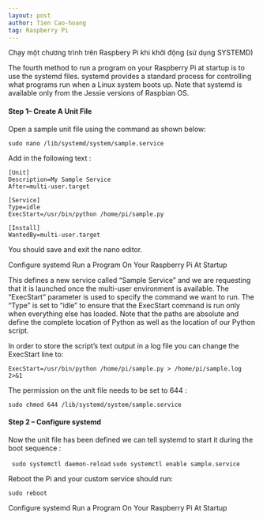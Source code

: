 ```yaml
---
layout: post
author: Tien Cao-hoang
tag: Raspberry Pi
---
```


Chạy một chương trình trên Raspbery Pi khi khởi động (sử dụng SYSTEMD)

The fourth method to run a program on your Raspberry Pi at startup is to use the systemd files. systemd provides a standard process for controlling what programs run when a Linux system boots up. Note that systemd is available only from the Jessie versions of Raspbian OS.

#### Step 1– Create A Unit File

Open a sample unit file using the command as shown below:

`sudo nano /lib/systemd/system/sample.service`

Add in the following text :

>
    [Unit]
    Description=My Sample Service
    After=multi-user.target

    [Service]
    Type=idle
    ExecStart=/usr/bin/python /home/pi/sample.py

    [Install]
    WantedBy=multi-user.target

You should save and exit the nano editor.

Configure systemd Run a Program On Your Raspberry Pi At Startup

This defines a new service called “Sample Service” and we are requesting that it is launched once the multi-user environment is available. The “ExecStart” parameter is used to specify the command we want to run. The “Type” is set to “idle” to ensure that the ExecStart command is run only when everything else has loaded. Note that the paths are absolute and define the complete location of Python as well as the location of our Python script.

In order to store the script’s text output in a log file you can change the ExecStart line to:

`ExecStart=/usr/bin/python /home/pi/sample.py > /home/pi/sample.log 2>&1`

The permission on the unit file needs to be set to 644 :

`sudo chmod 644 /lib/systemd/system/sample.service`

#### Step 2 – Configure systemd

Now the unit file has been defined we can tell systemd to start it during the boot sequence :

>
   ` sudo systemctl daemon-reload`
    `sudo systemctl enable sample.service`


Reboot the Pi and your custom service should run:

```
sudo reboot
```

Configure systemd Run a Program On Your Raspberry Pi At Startup